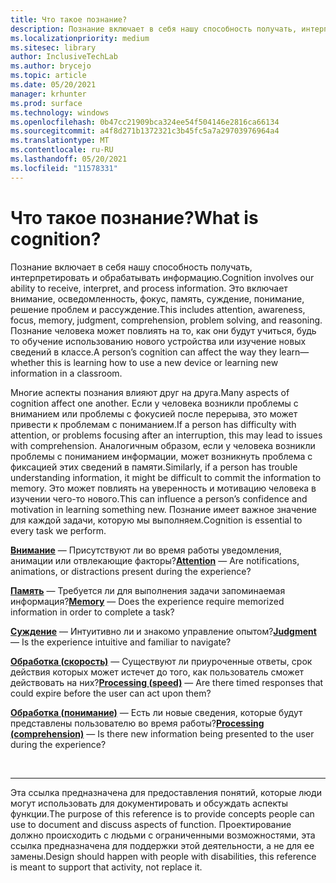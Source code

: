 ```yaml
---
title: Что такое познание?
description: Познание включает в себя нашу способность получать, интерпретировать и обрабатывать информацию.
ms.localizationpriority: medium
ms.sitesec: library
author: InclusiveTechLab
ms.author: brycejo
ms.topic: article
ms.date: 05/20/2021
manager: krhunter
ms.prod: surface
ms.technology: windows
ms.openlocfilehash: 0b47cc21909bca324ee54f504146e2816ca66134
ms.sourcegitcommit: a4f8d271b1372321c3b45fc5a7a29703976964a4
ms.translationtype: MT
ms.contentlocale: ru-RU
ms.lasthandoff: 05/20/2021
ms.locfileid: "11578331"
---
```

# <a name="what-is-cognition"></a><span data-ttu-id="aafe3-103">Что такое познание?</span><span class="sxs-lookup"><span data-stu-id="aafe3-103">What is cognition?</span></span>

<span data-ttu-id="aafe3-104">Познание включает в себя нашу способность получать, интерпретировать и обрабатывать информацию.</span><span class="sxs-lookup"><span data-stu-id="aafe3-104">Cognition involves our ability to receive, interpret, and process information.</span></span> <span data-ttu-id="aafe3-105">Это включает внимание, осведомленность, фокус, память, суждение, понимание, решение проблем и рассуждение.</span><span class="sxs-lookup"><span data-stu-id="aafe3-105">This includes attention, awareness, focus, memory, judgment, comprehension, problem solving, and reasoning.</span></span> <span data-ttu-id="aafe3-106">Познание человека может повлиять на то, как они будут учиться, будь то обучение использованию нового устройства или изучение новых сведений в классе.</span><span class="sxs-lookup"><span data-stu-id="aafe3-106">A person’s cognition can affect the way they learn—whether this is learning how to use a new device or learning new information in a classroom.</span></span>

<span data-ttu-id="aafe3-107">Многие аспекты познания влияют друг на друга.</span><span class="sxs-lookup"><span data-stu-id="aafe3-107">Many aspects of cognition affect one another.</span></span> <span data-ttu-id="aafe3-108">Если у человека возникли проблемы с вниманием или проблемы с фокусией после перерыва, это может привести к проблемам с пониманием.</span><span class="sxs-lookup"><span data-stu-id="aafe3-108">If a person has difficulty with attention, or problems focusing after an interruption, this may lead to issues with comprehension.</span></span> <span data-ttu-id="aafe3-109">Аналогичным образом, если у человека возникли проблемы с пониманием информации, может возникнуть проблема с фиксацией этих сведений в памяти.</span><span class="sxs-lookup"><span data-stu-id="aafe3-109">Similarly, if a person has trouble understanding information, it might be difficult to commit the information to memory.</span></span> <span data-ttu-id="aafe3-110">Это может повлиять на уверенность и мотивацию человека в изучении чего-то нового.</span><span class="sxs-lookup"><span data-stu-id="aafe3-110">This can influence a person’s confidence and motivation in learning something new.</span></span> <span data-ttu-id="aafe3-111">Познание имеет важное значение для каждой задачи, которую мы выполняем.</span><span class="sxs-lookup"><span data-stu-id="aafe3-111">Cognition is essential to every task we perform.</span></span>

<span data-ttu-id="aafe3-112">**[Внимание](cognition-attention.md)** &mdash; Присутствуют ли во время работы уведомления, анимации или отвлекающие факторы?</span><span class="sxs-lookup"><span data-stu-id="aafe3-112">**[Attention](cognition-attention.md)** &mdash; Are notifications, animations, or distractions present during the experience?</span></span>

<span data-ttu-id="aafe3-113">**[Память](cognition-memory.md)** &mdash; Требуется ли для выполнения задачи запоминаемая информация?</span><span class="sxs-lookup"><span data-stu-id="aafe3-113">**[Memory](cognition-memory.md)** &mdash; Does the experience require memorized information in order to complete a task?</span></span>

<span data-ttu-id="aafe3-114">**[Суждение](cognition-judgment.md)** &mdash; Интуитивно ли и знакомо управление опытом?</span><span class="sxs-lookup"><span data-stu-id="aafe3-114">**[Judgment](cognition-judgment.md)** &mdash; Is the experience intuitive and familiar to navigate?</span></span>

<span data-ttu-id="aafe3-115">**[Обработка (скорость)](cognition-processing-speed.md)** &mdash; Существуют ли приуроченные ответы, срок действия которых может истечет до того, как пользователь сможет действовать на них?</span><span class="sxs-lookup"><span data-stu-id="aafe3-115">**[Processing (speed)](cognition-processing-speed.md)** &mdash; Are there timed responses that could expire before the user can act upon them?</span></span>

<span data-ttu-id="aafe3-116">**[Обработка (понимание)](cognition-processing-comprehension.md)** &mdash; Есть ли новые сведения, которые будут представлены пользователю во время работы?</span><span class="sxs-lookup"><span data-stu-id="aafe3-116">**[Processing (comprehension)](cognition-processing-comprehension.md)** &mdash; Is there new information being presented to the user during the experience?</span></span>


&nbsp;

[comment]: # (Заявление footer)
___
<span data-ttu-id="aafe3-118">Эта ссылка предназначена для предоставления понятий, которые люди могут использовать для документировать и обсуждать аспекты функции.</span><span class="sxs-lookup"><span data-stu-id="aafe3-118">The purpose of this reference is to provide concepts people can use to document and discuss aspects of function.</span></span> <span data-ttu-id="aafe3-119">Проектирование должно происходить с людьми с ограниченными возможностями, эта ссылка предназначена для поддержки этой деятельности, а не для ее замены.</span><span class="sxs-lookup"><span data-stu-id="aafe3-119">Design should happen with people with disabilities, this reference is meant to support that activity, not replace it.</span></span> 

